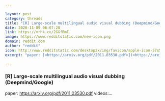 ```yaml
---

layout: post
category: threads
title: "[R] Large-scale multilingual audio visual dubbing (Deepmind/Google)"
date: 2020-11-09 06:07:28
link: https://vrhk.co/2GGfRmI
image: https://www.redditstatic.com/new-icon.png
domain: reddit.com
author: "reddit"
icon: http://www.redditstatic.com/desktop2x/img/favicon/apple-icon-57x57.png
excerpt: "paper: [<https://arxiv.org/pdf/2011.03530.pdf>](<https://arxiv.org/pdf/2011.03530.pdf>) videos:..."

---
```


### [R] Large-scale multilingual audio visual dubbing (Deepmind/Google)

paper: [<https://arxiv.org/pdf/2011.03530.pdf>](<https://arxiv.org/pdf/2011.03530.pdf>) videos:...